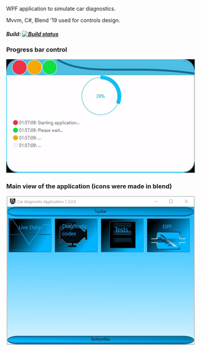 WPF application to simulate car diagnostics.

Mvvm, C#, Blend '19 used for controls design.

  ##### Build: [![Build status](https://ci.appveyor.com/api/projects/status/lylpjrda9ji1v7hy?svg=true)](https://ci.appveyor.com/project/Jacob273/jg-techlearning-wpf-cardiagnosticapp)

  ### Progress bar control
  ![Progress bar control](./car_diagnostic_progresscontrol.gif)
  
  
   ### Main view of the application (icons were made in blend)
  ![app main screen](./app_main_screen.jpg)
